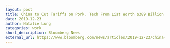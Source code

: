```yaml
---
layout: post
title: China to Cut Tariffs on Pork, Tech From List Worth $389 Billion
date: 2019-12-23
author: Natalie Lung
categories: work
short_description: Bloomberg News
external_url: https://www.bloomberg.com/news/articles/2019-12-23/china-to-cut-tariffs-on-goods-including-pork-tech-items
---
```

